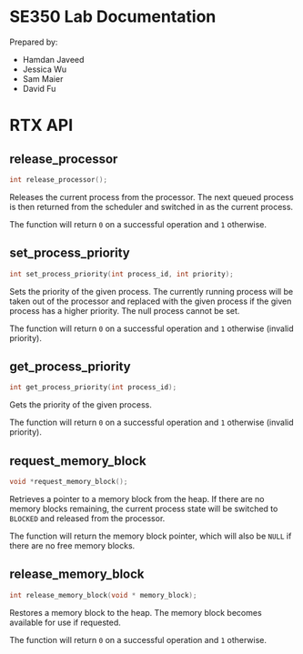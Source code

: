 # SE350 Lab Documentation

Prepared by:

* Hamdan Javeed
* Jessica Wu
* Sam Maier
* David Fu

# RTX API

## release_processor

```c
int release_processor();
```

Releases the current process from the processor. The next queued process is then returned from the scheduler and switched in as the current process.

The function will return `0` on a successful operation and `1` otherwise.

## set_process_priority

```c
int set_process_priority(int process_id, int priority);
```

Sets the priority of the given process. The currently running process will be taken out of the processor and replaced with the given process if the given process has a higher priority. The null process cannot be set.

The function will return `0` on a successful operation and `1` otherwise (invalid priority).

## get_process_priority

```c
int get_process_priority(int process_id);
```

Gets the priority of the given process.

The function will return `0` on a successful operation and `1` otherwise (invalid priority).

## request_memory_block

```c
void *request_memory_block();
```

Retrieves a pointer to a memory block from the heap. If there are no memory blocks remaining, the current process state will be switched to `BLOCKED` and released from the processor.

The function will return the memory block pointer, which will also be `NULL` if there are no free memory blocks.

## release_memory_block

```c
int release_memory_block(void * memory_block);
```

Restores a memory block to the heap. The memory block becomes available for use if requested.

The function will return `0` on a successful operation and `1` otherwise.
